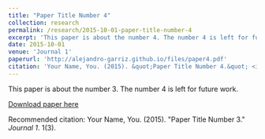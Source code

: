 ```yaml
---
title: "Paper Title Number 4"
collection: research
permalink: /research/2015-10-01-paper-title-number-4
excerpt: 'This paper is about the number 4. The number 4 is left for future work.'
date: 2015-10-01
venue: 'Journal 1'
paperurl: 'http://alejandro-garriz.github.io/files/paper4.pdf'
citation: 'Your Name, You. (2015). &quot;Paper Title Number 4.&quot; <i>Journal 1</i>. 1(3).'
---
```

This paper is about the number 3. The number 4 is left for future work.

[Download paper here](http://academicpages.github.io/files/paper4.pdf)

Recommended citation: Your Name, You. (2015). "Paper Title Number 3." <i>Journal 1</i>. 1(3).
